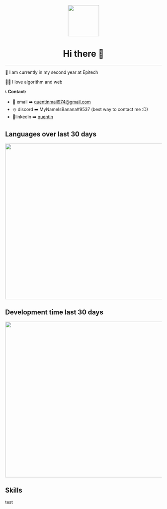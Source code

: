 <div id="header" align="center">
  <img src="https://media.giphy.com/media/M9gbBd9nbDrOTu1Mqx/giphy.gif" width="100"/>
  <div id="badges">
    <img src="https://komarev.com/ghpvc/?username=Masutayunikon&style=flat-square&color=blue" alt=""/>
  </div>
  <h1> Hi there 🙌 </h1>
</div>
    
---

🔭 I am currently in my second year at Epitech

👨‍🏫 I love algorithm and web

📞 **Contact:**
- 📧 email ➡️ quentinmail974@gmail.com
- ⛄ discord ➡️ MyNameIsBanana#9537 (best way to contact me :D)
- 📱linkedin ➡️ [quentin](https://www.linkedin.com/in/quentinrbt/)

<h2>Languages over last 30 days</h2>

<p align="center">
  <img src="https://wakatime.com/share/@09c93ba0-d4ce-4a6f-9cf2-f345d63b9474/6ca41455-719e-4c2a-97a7-0a184dbd931f.svg" width="900" height="500"/>
</p>

<h2>Development time last 30 days</h2>

<p align="center">
  <img src="https://wakatime.com/share/@09c93ba0-d4ce-4a6f-9cf2-f345d63b9474/e1a34f77-2026-4489-8fcb-d79c5e7e1692.svg" width="900" height="500"/>
</p>

<h2>Skills</h2>
 test
